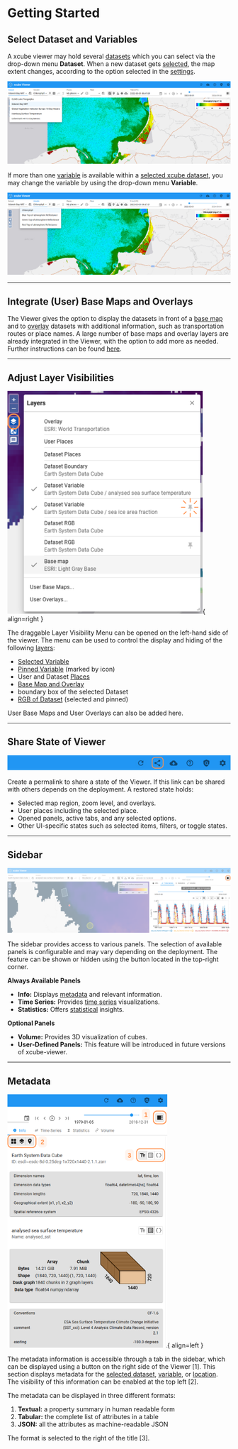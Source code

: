 # Getting Started

## Select Dataset and Variables

A xcube viewer may hold several [datasets](../concepts.md/#dataset) which you can select via the drop-down menu **Dataset**. When a new dataset gets [selected](../concepts.md/#selected-dataset), the map extent changes, according to the option selected in the [settings](../user_guide/settings.md/#zoom-on-datasetplace-selection).

![Datamanagement - Dataset](../assets/images/datamanagement_dataset.png)

If more than one [variable](../concepts.md/#variable) is available within a [selected xcube dataset](../concepts.md/#selected-dataset), you may change the variable by using the drop-down menu
**Variable**.

![Datamanagement - Variables](../assets/images/datamanagement_variables.png)

---

## Integrate (User) Base Maps and Overlays

The Viewer gives the option to display the datasets in front of a [base map](../concepts.md/#basemaps-and-overlays) and to [overlay](../concepts.md/#basemaps-and-overlays) datasets with additional information, such as transportation routes or place names. A large number of base maps and overlay layers are already integrated in the Viewer, with the option to add more as needed. Further instructions can be found [here](../user_guide/settings.md/#base-maps-and-overlays).

---

## Adjust Layer Visibilities

![Datamanagement - Layer Visibilities](../assets/images/datamanagement_visibility_added.png){ align=right }

The draggable Layer Visibility Menu can be opened on the left-hand side of the viewer. The menu can be used to control the display and hiding of the following [layers](../concepts.md/#layers):

- [Selected Variable](../concepts.md/#variable-layer)
- [Pinned Variable](../concepts.md/#pinned-variable) (marked by icon)
- User and Dataset [Places](../concepts.md/#places-and-place-groups)
- [Base Map and Overlay](../concepts.md/#basemaps-and-overlays)
- boundary box of the selected Dataset
- [RGB of Dataset](../concepts.md/#dataset-rgb-layer) (selected and pinned)

User Base Maps and User Overlays can also be added here.

---

## Share State of Viewer

![Permalink Button](../assets/images/permalink_button.png)

Create a permalink to share a state of the Viewer. If this link can be shared with others depends on the deployment.
A restored state holds:

- Selected map region, zoom level, and overlays.
- User places including the selected place.
- Opened panels, active tabs, and any selected options.
- Other UI-specific states such as selected items, filters, or toggle states.

---

## Sidebar

![Sidepanel](../assets/images/sidebar_highlighted.png)

The sidebar provides access to various panels. The selection of available panels is configurable and may vary depending on the deployment. The feature can be shown or hidden using the button located in the top-right corner.

**Always Available Panels**

- **Info:** Displays [metadata](#metadata) and relevant information.
- **Time Series:** Provides [time series](analyse.md/#time-series) visualizations.
- **Statistics:** Offers [statistical](analyse.md/#statistics) insights.

**Optional Panels**

- **Volume:** Provides 3D visualization of cubes.
- **User-Defined Panels:** This feature will be introduced in future versions of xcube-viewer.

---

## Metadata

![Metadata](../assets/images/datamanagement_meta.png){ align=left }

The metadata information is accessible through a tab in the sidebar, which can be displayed using a button on the right side of the Viewer [1]. This section displays metadata for the [selected dataset](../concepts.md/#selected-dataset), [variable](../concepts.md/#selected-variable), or [location](../concepts.md/#selected-place). The visibility of this information can be enabled at the top left [2].

The metadata can be displayed in three different formats:

1. **Textual:** a property summary in human readable form
2. **Tabular:** the complete list of attributes in a table
3. **JSON:** all the attributes as machine-readable JSON

The format is selected to the right of the title [3].
